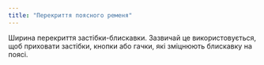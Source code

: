 ```yaml
---
title: "Перекриття поясного ременя"
---
```


Ширина перекриття застібки-блискавки. Зазвичай це використовується, щоб приховати застібки, кнопки або гачки, які зміцнюють блискавку на поясі.




